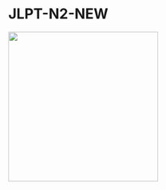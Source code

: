 # JLPT-N2-NEW
<img src="Simulator Screen Shot - iPhone 14 - 2023-05-09 at 21.32.38.png" width="300" height="300">

